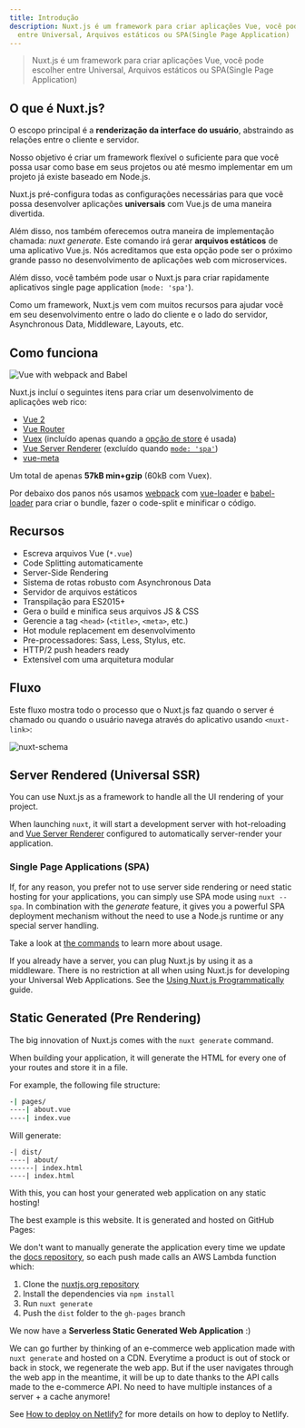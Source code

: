 ```yaml
---
title: Introdução
description: Nuxt.js é um framework para criar aplicações Vue, você pode escolher
  entre Universal, Arquivos estáticos ou SPA(Single Page Application)
---
```


> Nuxt.js é um framework para criar aplicações Vue, você pode escolher entre Universal, Arquivos estáticos ou SPA(Single Page Application)

## O que é Nuxt.js?

O escopo principal é a **renderização da interface do usuário**, abstraindo as relações entre o cliente e servidor.

Nosso objetivo é criar um framework flexível o suficiente para que você possa usar como base em seus projetos ou até mesmo implementar em um projeto já existe baseado em Node.js.

Nuxt.js pré-configura todas as configurações necessárias para que você possa desenvolver aplicações **universais** com Vue.js de uma maneira divertida.

Além disso, nos também oferecemos outra maneira de implementação chamada: *nuxt generate*. Este comando irá gerar **arquivos estáticos** de uma aplicativo Vue.js.
Nós acreditamos que esta opção pode ser o próximo grande passo no desenvolvimento de aplicações web com microservices.

Além disso, você também pode usar o Nuxt.js para criar rapidamente aplicativos single page application (`mode: 'spa'`).

Como um framework, Nuxt.js vem com muitos recursos para ajudar você em seu desenvolvimento entre o lado do cliente e o lado do servidor, Asynchronous Data, Middleware, Layouts, etc.

## Como funciona

![Vue with webpack and Babel](https://i.imgur.com/avEUftE.png)

Nuxt.js incluí o seguintes itens para criar um desenvolvimento de aplicações web rico:

- [Vue 2](https://vuejs.org/)
- [Vue Router](https://router.vuejs.org/en/)
- [Vuex](https://vuex.vuejs.org/en/) (incluído apenas quando a [opção de store](/guide/vuex-store) é usada)
- [Vue Server Renderer](https://ssr.vuejs.org/en/) (excluído quando [`mode: 'spa'`](/api/configuration-mode))
- [vue-meta](https://github.com/declandewet/vue-meta)

Um total de apenas **57kB min+gzip** (60kB com Vuex).

Por debaixo dos panos nós usamos [webpack](https://github.com/webpack/webpack) com [vue-loader](https://github.com/vuejs/vue-loader) e [babel-loader](https://github.com/babel/babel-loader) para criar o bundle, fazer o code-split e minificar o código.

## Recursos

- Escreva arquivos Vue (`*.vue`)
- Code Splitting automaticamente
- Server-Side Rendering
- Sistema de rotas robusto com Asynchronous Data
- Servidor de arquivos estáticos
- Transpilação para ES2015+
- Gera o build e minifica seus arquivos JS & CSS
- Gerencie a tag `<head>` (`<title>`, `<meta>`, etc.)
- Hot module replacement em desenvolvimento
- Pre-processadores: Sass, Less, Stylus, etc.
- HTTP/2 push headers ready
- Extensível com uma arquitetura modular

## Fluxo

Este fluxo mostra todo o processo que o Nuxt.js faz quando o server é chamado ou quando o usuário navega através do aplicativo usando `<nuxt-link>`:

![nuxt-schema](/nuxt-schema.svg)

## Server Rendered (Universal SSR)

You can use Nuxt.js as a framework to handle all the UI rendering of your project.

When launching `nuxt`, it will start a development server with hot-reloading and [Vue Server Renderer](https://ssr.vuejs.org/en/) configured to automatically server-render your application.

### Single Page Applications (SPA)

If, for any reason, you prefer not to use server side rendering or need static hosting for your applications, you can simply use SPA mode using `nuxt --spa`. In combination with the *generate* feature, it gives you a powerful SPA deployment mechanism without the need to use a Node.js runtime or any special server handling.

Take a look at [the commands](/guide/commands) to learn more about usage.

If you already have a server, you can plug Nuxt.js by using it as a middleware. There is no restriction at all when using Nuxt.js for developing your Universal Web Applications. See the [Using Nuxt.js Programmatically](/api/nuxt) guide.

## Static Generated (Pre Rendering)

The big innovation of Nuxt.js comes with the `nuxt generate` command.

When building your application, it will generate the HTML for every one of your routes and store it in a file.

For example, the following file structure:

```bash
-| pages/
----| about.vue
----| index.vue
```

Will generate:

```
-| dist/
----| about/
------| index.html
----| index.html
```

With this, you can host your generated web application on any static hosting!

The best example is this website. It is generated and hosted on GitHub Pages:

We don't want to manually generate the application every time we update the [docs repository](https://github.com/nuxt/docs), so each push made calls an AWS Lambda function which:

1. Clone the [nuxtjs.org repository](https://github.com/nuxt/nuxtjs.org)
2. Install the dependencies via `npm install`
3. Run `nuxt generate`
4. Push the `dist` folder to the `gh-pages` branch

We now have a **Serverless Static Generated Web Application** :)

We can go further by thinking of an e-commerce web application made with `nuxt generate` and hosted on a CDN. Everytime a product is out of stock or back in stock, we regenerate the web app. But if the user navigates through the web app in the meantime, it will be up to date thanks to the API calls made to the e-commerce API. No need to have multiple instances of a server + a cache anymore!

<div class="Alert">

See [How to deploy on Netlify?](/faq/netlify-deployment) for more details on how to deploy to Netlify.

</div>
